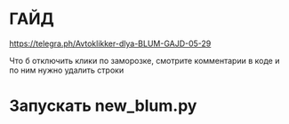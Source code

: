 # ГАЙД
https://telegra.ph/Avtoklikker-dlya-BLUM-GAJD-05-29


Что б отключить клики по заморозке, смотрите комментарии в коде и по ним нужно удалить строки

# Запускать new_blum.py
